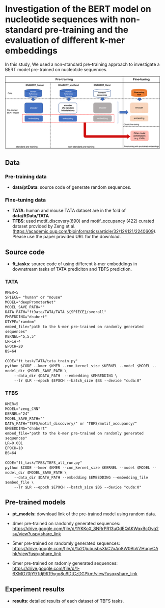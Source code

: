# Investigation of the BERT model on nucleotide sequences with non-standard pre-training and the evaluation of different k-mer embeddings

In this study, We used a non-standard pre-training approach to investigate a BERT model pre-trained on nucleotide sequences. 

![](figures/nonstandard_pretrain.png)


## Data

### Pre-training data
* **data/ptData**: source code of generate random sequences.
### Fine-tuning data
* **TATA**: human and mouse TATA dataset are in the fold of **data/ftData/TATA**
* **TFBS**: used motif_discovery(690) and motif_occupancy (422) curated dataset provided by Zeng et al. (https://academic.oup.com/bioinformatics/article/32/12/i121/2240609).
Please use the paper provided URL for the download.


## Source code
* **ft_tasks**: source code of using different k-mer embeddings in downstream tasks of TATA prediciton and TBFS prediction.

### TATA
```
KMER=5
SPIECE= "human" or "mouse"
MODEL="deepPromoterNet"
MODEL_SAVE_PATH=""
DATA_PATH="ftData/TATA/TATA_${SPIECE}/overall"
EMBEDDING="dnabert"
DTYPE="random"
embed_file="path to the k-mer pre-trained on randomly generated sequences"
KERNEL="5,5,5"
LR=1e-4
EPOCH=20
BS=64

CODE="ft_task/TATA/tata_train.py"
python $CODE --kmer $KMER --cnn_kernel_size $KERNEL --model $MODEL --model_dir $MODEL_SAVE_PATH \
    --data_dir $DATA_PATH  --embedding $EMBEDDING \
    --lr $LR --epoch $EPOCH --batch_size $BS --device "cuda:0"
```

### TFBS
```
KMER=5
MODEL="zeng_CNN"
KERNEL="24" 
MODEL_SAVE_PATH=""
DATA_PATH="TBFS/motif_discovery/" or "TBFS/motif_occupancy/"
EMBEDDING="dnabert"
embed_file="path to the k-mer pre-trained on randomly generated sequences"
LR=0.001
EPOCH=10
BS=64

CODE="ft_task/TFBS/TBFS_all_run.py"
python $CODE --kmer $KMER --cnn_kernel_size $KERNEL --model $MODEL --model_dir $MODEL_SAVE_PATH \
	--data_dir $DATA_PATH --embedding $EMBEDDING --embedding_file $embed_file \
	--lr $LR --epoch $EPOCH --batch_size $BS --device "cuda:0" 
```


## Pre-trained models
* **pt_models**:  download link of the pre-trained model using random data.

* 4mer pre-trained on randomly generated sequences:
https://drive.google.com/file/d/1YKKoX_8NRrPR13uGdEQAKWqxBcOvq2su/view?usp=share_link

* 5mer pre-trained on randomly generated sequences:
https://drive.google.com/file/d/1a2OjubusbsXkC2xAp8W0BbVZHuqyCAhk/view?usp=share_link

* 6mer pre-trained on radomly generated sequences:
https://drive.google.com/file/d/1-6XMO70jY9Tdj9R19vgq8u9DtCzDGPkm/view?usp=share_link

## Experiment results
* **results**: detailed results of each dataset of TBFS tasks.
